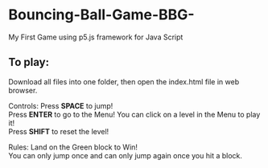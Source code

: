 # Bouncing-Ball-Game-BBG-
My First Game using p5.js framework for Java Script

## To play:
Download all files into one folder, then
open the index.html file in web browser.

Controls:
Press **SPACE** to jump!<br />
Press **ENTER** to go to the Menu! You can click on a level in the Menu to play it!<br />
Press **SHIFT** to reset the level!<br />

Rules:
Land on the Green block to Win!<br />
You can only jump once and can only jump again once you hit a block.

